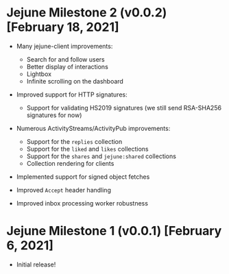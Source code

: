 # Jejune Milestone 2 (v0.0.2) [February 18, 2021]

* Many jejune-client improvements:
  - Search for and follow users
  - Better display of interactions
  - Lightbox
  - Infinite scrolling on the dashboard

* Improved support for HTTP signatures:
  - Support for validating HS2019 signatures (we still send RSA-SHA256 signatures for now)

* Numerous ActivityStreams/ActivityPub improvements:
  - Support for the `replies` collection
  - Support for the `liked` and `likes` collections
  - Support for the `shares` and `jejune:shared` collections
  - Collection rendering for clients

* Implemented support for signed object fetches

* Improved `Accept` header handling

* Improved inbox processing worker robustness

# Jejune Milestone 1 (v0.0.1) [February 6, 2021]

* Initial release!
